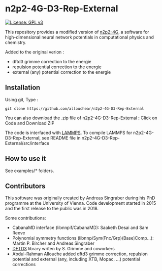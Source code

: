 # n2p2-4G-D3-Rep-External

[![License: GPL v3](https://img.shields.io/badge/License-GPLv3-blue.svg)](https://www.gnu.org/licenses/gpl-3.0)

This repository provides a modified version of [n2p2-4G](https://github.com/CompPhysVienna/n2p2/tree/4G-HDNNP-training?tab=readme-ov-file), a software for high-dimensional neural network potentials in computational physics and chemistry. 

Added to the original verion :
- dftd3 grimme correction to the energie
- repulsion potential correction to the energie
- external (any) potential correction to the energie

## Installation

Using git,  Type : 
```console
git clone https://github.com/allouchear/n2p2-4G-D3-Rep-External

```
You can also download the .zip file of n2p2-4G-D3-Rep-External : Click on Code and Download ZIP

The code is interfaced with [LAMMPS](https://www.lammps.org/#gsc.tab=0). To compile LAMMPS for n2p2-4G-D3-Rep-External, see README file in n2p2-4G-D3-Rep-External/src/interface

## How to use it 

See examples/\* folders. 

## Contributors
This software was originally created by Andreas Singraber during his PhD programme at the University of Vienna. Code development started in 2015 and the first release to the public was in 2018.

Some contributions:

 - CabanaMD interface (libnnpif/CabanaMD): Saaketh Desai and Sam Reeve
 - Polynomial symmetry functions (libnnp/Sym(Fnc/Grp)(Base)Comp...): Martin P. Bircher and Andreas Singraber
 - [DFTD3](https://github.com/dftbplus/dftd3-lib) library writen by S. Grimme and coworkers
 - Abdul-Rahman Allouche added dftd3 grimme correction, repulsion potential and  external (any, including XTB, Mopac, ...) potential corrections
